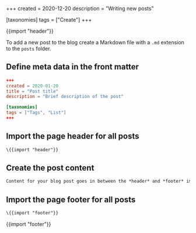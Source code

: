 +++
created = 2020-12-20
description = "Writing new posts"

[taxonomies]
tags = ["Create"]
+++

{{import "header"}}

To add a new post to the blog create a Markdown file with a `.md` extension to the `posts` folder.

## Define meta data in the front matter

```toml
+++
created = 2020-01-20
title = "Post title"
description = "Brief description of the post"

[taxonomies]
tags = ["Tags", "List"]
+++
```

## Import the page header for all posts

```handlebars
\{{import "header"}}
```

## Create the post content

```markdown
Content for your blog post goes in between the *header* and *footer* imports.
```

## Import the page footer for all posts

```handlebars
\{{import "footer"}}
```

{{import "footer"}}
